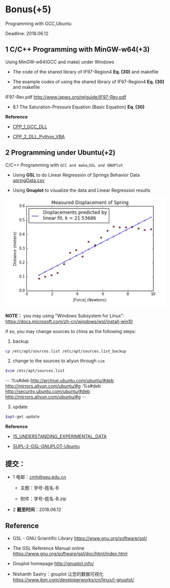 # Bonus(+5) 

Programming with GCC,Ubuntu

Deadline: 2018.06.12
 
## 1 C/C++ Programming with MinGW-w64(+3) 

Using MinGW-w64(GCC and make) under Windows

* The code of  the shared library of IF97-Region4 **Eq. (30)** and makefile

* The example codes of using the shared library of IF97-Region4 **Eq. (30)**  and makefile

IF97-Rev.pdf  http://www.iapws.org/relguide/IF97-Rev.pdf

 * 8.1 The Saturation-Pressure Equation (Basic Equation)  **Eq. (30)**

**Reference**

* [CPP_1_GCC_DLL](http://nbviewer.ipython.org/github/PySEE/home/tree/S2018/notebook/CPP_1_GCC_DLL.ipynb)

* [CPP_2_DLL_Python_VBA](http://nbviewer.ipython.org/github/PySEE/home/tree/S2018/notebook/CPP_2_DLL_Python_VBA.ipynb)

## 2 Programming under Ubuntu(+2)   

C/C++ Programming with `GCC and make`,`GSL and GNUPlot` 

* Using **GSL** to do Linear Regression of Springs Behavior Data [springData.csv](springData.csv)

* Using **Gnuplot** to visualize the  data and Linear Regression results 

![Linear Regression of Springs Behavior](spring.jpg)

**NOTE：** you may using "Windows Subsystem for Linux": https://docs.microsoft.com/zh-cn/windows/wsl/install-win10

if so, you may change sources to china as the following steps:

1. backup 

```bash
cp /etc/apt/sources.list /etc/apt/sources.list_backup
```
2. change to the sources to aliyun through `vim` 

```bash
$vim /etc/apt/sources.list
```

···
:%s#deb http://archive.ubuntu.com/ubuntu/#deb http://mirrors.aliyun.com/ubuntu/#g
:%s#deb http://security.ubuntu.com/ubuntu/#deb http://mirrors.aliyun.com/ubuntu/#g
···

3. update
```bash
$apt-get update
```
**Reference**

* [15_UNDERSTANDING_EXPERIMENTAL_DATA](http://nbviewer.ipython.org/github/PySEE/home/tree/S2018/notebook/15_UNDERSTANDING_EXPERIMENTAL_DATA.ipynb)

* [SUPL-2-GSL-GNUPLOT-Ubuntu](http://nbviewer.ipython.org/github/PySEE/home/tree/S2018/notebook/SUPL-2-GSL-GNUPLOT-Ubuntu.ipynb)

## 提交：

* 1 电邮：cmh@seu.edu.cn

   * 主题：学号-姓名-B
  
   * 附件：学号-姓名-B.zip

* 2 **截至时间**：2018.06.12

## Reference

* GSL - GNU Scientific Library https://www.gnu.org/software/gsl/

* The GSL Reference Manual online https://www.gnu.org/software/gsl/doc/html/index.html

* Gnuplot homepage http://gnuplot.info/

* Nishanth Sastry：gnuplot 让您的数据可视化 https://www.ibm.com/developerworks/cn/linux/l-gnuplot/
